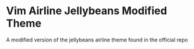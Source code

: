 # Vim Airline Jellybeans Modified Theme
A modified version of the jellybeans airline theme found in the official repo
